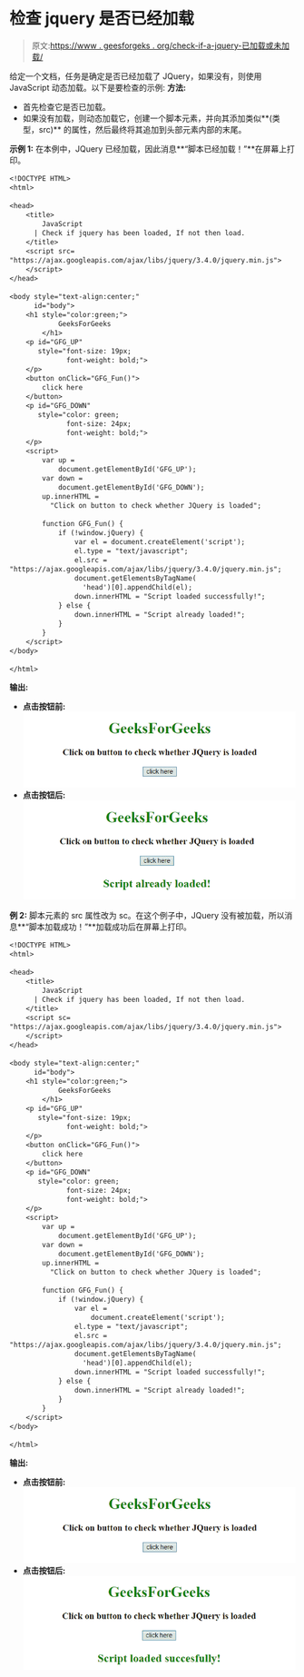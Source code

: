 # 检查 jquery 是否已经加载

> 原文:[https://www . geesforgeks . org/check-if-a-jquery-已加载或未加载/](https://www.geeksforgeeks.org/check-if-a-jquery-has-been-loaded-or-not/)

给定一个文档，任务是确定是否已经加载了 JQuery，如果没有，则使用 JavaScript 动态加载。以下是要检查的示例:
**方法:**

*   首先检查它是否已加载。
*   如果没有加载，则动态加载它，创建一个脚本元素，并向其添加类似**(类型，src)** 的属性，然后最终将其追加到头部元素内部的末尾。

**示例 1:** 在本例中，JQuery 已经加载，因此消息**“脚本已经加载！”**在屏幕上打印。

```
<!DOCTYPE HTML>
<html>

<head>
    <title>
        JavaScript 
      | Check if jquery has been loaded, If not then load.
    </title>
    <script src=
"https://ajax.googleapis.com/ajax/libs/jquery/3.4.0/jquery.min.js">
    </script>
</head>

<body style="text-align:center;" 
      id="body">
    <h1 style="color:green;">  
            GeeksForGeeks  
        </h1>
    <p id="GFG_UP" 
       style="font-size: 19px; 
              font-weight: bold;">
    </p>
    <button onClick="GFG_Fun()">
        click here
    </button>
    <p id="GFG_DOWN" 
       style="color: green; 
              font-size: 24px; 
              font-weight: bold;">
    </p>
    <script>
        var up = 
            document.getElementById('GFG_UP');
        var down = 
            document.getElementById('GFG_DOWN');
        up.innerHTML = 
          "Click on button to check whether JQuery is loaded";

        function GFG_Fun() {
            if (!window.jQuery) {
                var el = document.createElement('script');
                el.type = "text/javascript";
                el.src = 
"https://ajax.googleapis.com/ajax/libs/jquery/3.4.0/jquery.min.js";
                document.getElementsByTagName(
                  'head')[0].appendChild(el);
                down.innerHTML = "Script loaded successfully!";
            } else {
                down.innerHTML = "Script already loaded!";
            }
        }
    </script>
</body>

</html>
```

**输出:**

*   **点击按钮前:**
    ![](img/05952dd5320d6d9b6b41585e09fe3355.png)
*   **点击按钮后:**
    ![](img/5b1fab9977e05e7c19e283f57a302bb7.png)

**例 2:** 脚本元素的 src 属性改为 sc。在这个例子中，JQuery 没有被加载，所以消息**“脚本加载成功！”**加载成功后在屏幕上打印。

```
<!DOCTYPE HTML>
<html>

<head>
    <title>
        JavaScript 
      | Check if jquery has been loaded, If not then load.
    </title>
    <script sc=
"https://ajax.googleapis.com/ajax/libs/jquery/3.4.0/jquery.min.js">
    </script>
</head>

<body style="text-align:center;" 
      id="body">
    <h1 style="color:green;">  
            GeeksForGeeks  
        </h1>
    <p id="GFG_UP" 
       style="font-size: 19px; 
              font-weight: bold;">
    </p>
    <button onClick="GFG_Fun()">
        click here
    </button>
    <p id="GFG_DOWN"
       style="color: green;
              font-size: 24px;
              font-weight: bold;">
    </p>
    <script>
        var up = 
            document.getElementById('GFG_UP');
        var down = 
            document.getElementById('GFG_DOWN');
        up.innerHTML = 
          "Click on button to check whether JQuery is loaded";

        function GFG_Fun() {
            if (!window.jQuery) {
                var el = 
                    document.createElement('script');
                el.type = "text/javascript";
                el.src = 
"https://ajax.googleapis.com/ajax/libs/jquery/3.4.0/jquery.min.js";
                document.getElementsByTagName(
                  'head')[0].appendChild(el);
                down.innerHTML = "Script loaded successfully!";
            } else {
                down.innerHTML = "Script already loaded!";
            }
        }
    </script>
</body>

</html>
```

**输出:**

*   **点击按钮前:**
    ![](img/05952dd5320d6d9b6b41585e09fe3355.png)
*   **点击按钮后:**
    ![](img/cdabb17067f3915412c7c5c768f1074e.png)